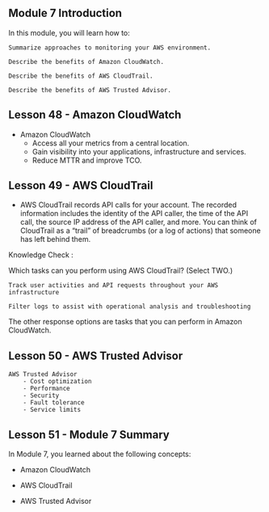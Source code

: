 ## Module 7 Introduction

In this module, you will learn how to:

    Summarize approaches to monitoring your AWS environment.

    Describe the benefits of Amazon CloudWatch.

    Describe the benefits of AWS CloudTrail.

    Describe the benefits of AWS Trusted Advisor.

## Lesson 48 - Amazon CloudWatch

- Amazon CloudWatch
  - Access all your metrics from a central location.
  - Gain visibility into your applications, infrastructure and services.
  - Reduce MTTR and improve TCO.

## Lesson 49 - AWS CloudTrail

- AWS CloudTrail records API calls for your account. The recorded information includes the identity of the API caller, the time of the API call, the source IP address of the API caller, and more. You can think of CloudTrail as a “trail” of breadcrumbs (or a log of actions) that someone has left behind them.

Knowledge Check :

Which tasks can you perform using AWS CloudTrail? (Select TWO.)

    Track user activities and API requests throughout your AWS infrastructure

    Filter logs to assist with operational analysis and troubleshooting

The other response options are tasks that you can perform in Amazon CloudWatch.

## Lesson 50 - AWS Trusted Advisor

    AWS Trusted Advisor
        - Cost optimization
        - Performance
        - Security
        - Fault tolerance
        - Service limits

## Lesson 51 - Module 7 Summary

In Module 7, you learned about the following concepts:

- Amazon CloudWatch

- AWS CloudTrail

- AWS Trusted Advisor
